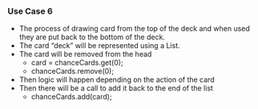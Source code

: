 ### Use Case 6
- The process of drawing card from the top of the deck and when used they are put back to the bottom of the deck.
- The card “deck” will be represented using a List.
- The card will be removed from the head
    - card = chanceCards.get(0);
    - chanceCards.remove(0);
- Then logic will happen depending on the action of the card
- Then there will be a call to add it back to the end of the list
    - chanceCards.add(card);